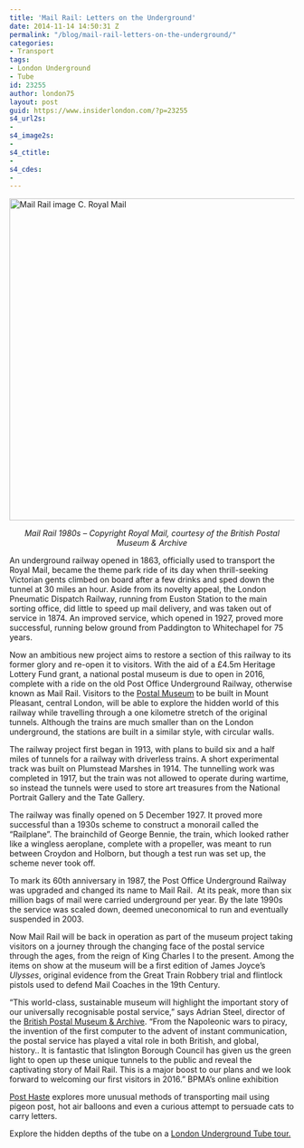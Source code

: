 ```yaml
---
title: 'Mail Rail: Letters on the Underground'
date: 2014-11-14 14:50:31 Z
permalink: "/blog/mail-rail-letters-on-the-underground/"
categories:
- Transport
tags:
- London Underground
- Tube
id: 23255
author: london75
layout: post
guid: https://www.insiderlondon.com/?p=23255
s4_url2s:
- 
s4_image2s:
- 
s4_ctitle:
- 
s4_cdes:
- 
---
```


[<img class="aligncenter wp-image-23257 size-full" src="/wp-content/uploads/2014/11/Mail-Rail-1980s_mini.jpg" alt="Mail Rail image C. Royal Mail" width="586" height="569" />](/wp-content/uploads/2014/11/Mail-Rail-1980s_mini.jpg)

<p style="text-align: center;">
  <em>Mail Rail 1980s &#8211; Copyright Royal Mail, courtesy of the British Postal Museum & Archive</em>
</p>

An underground railway opened in 1863, officially used to transport the Royal Mail, became the theme park ride of its day when thrill-seeking Victorian gents climbed on board after a few drinks and sped down the tunnel at 30 miles an hour. Aside from its novelty appeal, the London Pneumatic Dispatch Railway, running from Euston Station to the main sorting office, did little to speed up mail delivery, and was taken out of service in 1874. An improved service, which opened in 1927, proved more successful, running below ground from Paddington to Whitechapel for 75 years.

Now an ambitious new project aims to restore a section of this railway to its former glory and re-open it to visitors. With the aid of a £4.5m Heritage Lottery Fund grant, a national postal museum is due to open in 2016, complete with a ride on the old Post Office Underground Railway, otherwise known as Mail Rail. Visitors to the [Postal Museum](http://postalmuseum.org/ "Postal Museum") to be built in Mount Pleasant, central London, will be able to explore the hidden world of this railway while travelling through a one kilometre stretch of the original tunnels. Although the trains are much smaller than on the London underground, the stations are built in a similar style, with circular walls.

The railway project first began in 1913, with plans to build six and a half miles of tunnels for a railway with driverless trains. A short experimental track was built on Plumstead Marshes in 1914. The tunnelling work was completed in 1917, but the train was not allowed to operate during wartime, so instead the tunnels were used to store art treasures from the National Portrait Gallery and the Tate Gallery.

The railway was finally opened on 5 December 1927. It proved more successful than a 1930s scheme to construct a monorail called the &#8220;Railplane&#8221;. The brainchild of George Bennie, the train, which looked rather like a wingless aeroplane, complete with a propeller, was meant to run between Croydon and Holborn, but though a test run was set up, the scheme never took off.

To mark its 60th anniversary in 1987, the Post Office Underground Railway was upgraded and changed its name to Mail Rail.  At its peak, more than six million bags of mail were carried underground per year. By the late 1990s the service was scaled down, deemed uneconomical to run and eventually suspended in 2003.

Now Mail Rail will be back in operation as part of the museum project taking visitors on a journey through the changing face of the postal service through the ages, from the reign of King Charles I to the present. Among the items on show at the museum will be a first edition of James Joyce’s _Ulysses_, original evidence from the Great Train Robbery trial and flintlock pistols used to defend Mail Coaches in the 19th Century.

“This world-class, sustainable museum will highlight the important story of our universally recognisable postal service,” says Adrian Steel, director of the [British Postal Museum & Archive](http://postalheritage.org.uk/ "British Postal Museum & Archive"). “From the Napoleonic wars to piracy, the invention of the first computer to the advent of instant communication, the postal service has played a vital role in both British, and global, history.. It is fantastic that Islington Borough Council has given us the green light to open up these unique tunnels to the public and reveal the captivating story of Mail Rail. This is a major boost to our plans and we look forward to welcoming our first visitors in 2016.” BPMA&#8217;s online exhibition

[Post Haste](https://www.google.com/culturalinstitute/exhibit/post-haste/QQaW4lhR "Post Haste ") explores more unusual methods of transporting mail using pigeon post, hot air balloons and even a curious attempt to persuade cats to carry letters.

Explore the hidden depths of the tube on a [London Underground Tube tour.](/london/educational-tours/london-underground-and-tube-tour/ "London Underground Tube Tour")

